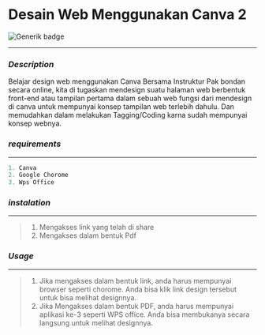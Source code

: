 <!--Judul-->
<!--badges-->
<!--Description-->
<!--.requirements-->
<!--instalation-->
<!--Usage-->
# Desain Web Menggunakan Canva 2

![Generik badge](https://img.shields.io/badge/just%20the%20message-8A2BE2)
<hr>

### _Description_
Belajar design web menggunakan Canva Bersama Instruktur Pak bondan secara online, kita di tugaskan mendesign suatu halaman web berbentuk front-end atau tampilan pertama dalam sebuah web fungsi dari mendesign di canva untuk mempunyai konsep tampilan web terlebih dahulu. Dan memudahkan dalam melakukan Tagging/Coding karna sudah mempunyai konsep webnya.

### _requirements_
<hr>

```Javascript
1. Canva
2. Google Chorome
3. Wps Office
```

### _instalation_
<hr>

>1. Mengakses link yang telah di share
>2. Mengakses dalam bentuk Pdf

### _Usage_
<hr>

>1. Jika mengakses dalam bentuk link, anda harus mempunyai browser seperti chorome. Anda bisa klik link design tersebut untuk bisa melihat designnya.
>2. Jika Mengakses dalam bentuk PDF, anda harus mempunyai aplikasi ke-3 seperti WPS office. Anda bisa membukanya secara langsung untuk melihat designnya.
